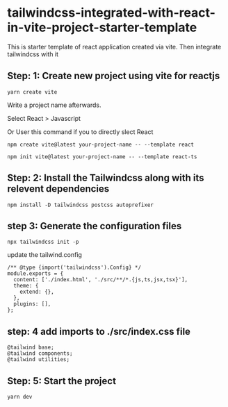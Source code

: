 # tailwindcss-integrated-with-react-in-vite-project-starter-template

This is starter template of react application created via vite. Then integrate tailwindcss with it

## Step: 1: Create new project using vite for reactjs

```
yarn create vite
```
Write a project name afterwards.

Select React > Javascript

Or User this command if you to directly slect React

```
npm create vite@latest your-project-name -- --template react

npm init vite@latest your-project-name -- --template react-ts
```


## Step: 2: Install the Tailwindcss along with its relevent dependencies

```
npm install -D tailwindcss postcss autoprefixer
```

## step 3: Generate the configuration files

```
npx tailwindcss init -p
```

update the tailwind.config

```
/** @type {import('tailwindcss').Config} */
module.exports = {
  content: ['./index.html', './src/**/*.{js,ts,jsx,tsx}'],
  theme: {
    extend: {},
  },
  plugins: [],
};

```

## step: 4 add imports to ./src/index.css file

```
@tailwind base;
@tailwind components;
@tailwind utilities;
```

## Step: 5: Start the project

```
yarn dev
```






